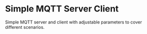 # Simple MQTT Server Client
Simple MQTT server and client with adjustable parameters to cover different scenarios.
